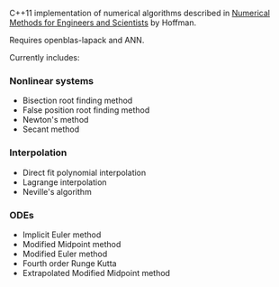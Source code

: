C++11 implementation of numerical algorithms described in [Numerical Methods for
Engineers and Scientists](http://www.amazon.com/Numerical-Methods-Engineers-Scientists-Edition/dp/0824704436) by Hoffman.

Requires openblas-lapack and ANN.

Currently includes:

### Nonlinear systems
  * Bisection root finding method
  * False position root finding method
  * Newton's method
  * Secant method

### Interpolation
  * Direct fit polynomial interpolation
  * Lagrange interpolation
  * Neville's algorithm

### ODEs
  * Implicit Euler method
  * Modified Midpoint method
  * Modified Euler method
  * Fourth order Runge Kutta
  * Extrapolated Modified Midpoint method